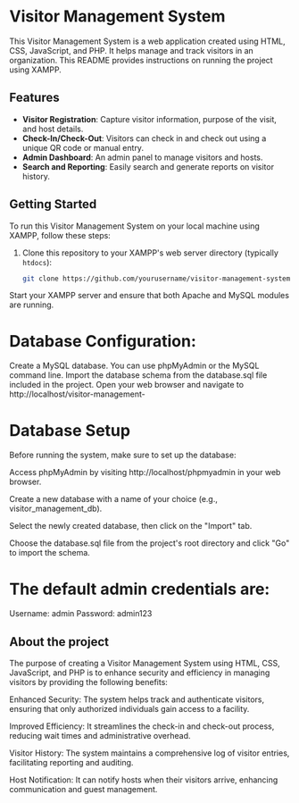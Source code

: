

# Visitor Management System

This Visitor Management System is a web application created using HTML, CSS, JavaScript, and PHP. It helps manage and track visitors in an organization. This README provides instructions on running the project using XAMPP.



## Features

- **Visitor Registration**: Capture visitor information, purpose of the visit, and host details.
- **Check-In/Check-Out**: Visitors can check in and check out using a unique QR code or manual entry.
- **Admin Dashboard**: An admin panel to manage visitors and hosts.
- **Search and Reporting**: Easily search and generate reports on visitor history.

## Getting Started

To run this Visitor Management System on your local machine using XAMPP, follow these steps:

1. Clone this repository to your XAMPP's web server directory (typically `htdocs`):

   ```bash
   git clone https://github.com/yourusername/visitor-management-system.git


Start your XAMPP server and ensure that both Apache and MySQL modules are running.

# Database Configuration:

Create a MySQL database. You can use phpMyAdmin or the MySQL command line.
Import the database schema from the database.sql file included in the project.
Open your web browser and navigate to http://localhost/visitor-management-


# Database Setup
Before running the system, make sure to set up the database:

Access phpMyAdmin by visiting http://localhost/phpmyadmin in your web browser.

Create a new database with a name of your choice (e.g., visitor_management_db).

Select the newly created database, then click on the "Import" tab.

Choose the database.sql file from the project's root directory and click "Go" to import the schema.


# The default admin credentials are:
Username: admin
Password: admin123


## About the project

The purpose of creating a Visitor Management System using HTML, CSS, JavaScript, and PHP is to enhance security and efficiency in managing visitors by providing the following benefits:

Enhanced Security: The system helps track and authenticate visitors, ensuring that only authorized individuals gain access to a facility.

 Improved Efficiency: It streamlines the check-in and check-out process, reducing wait times and administrative overhead.

 Visitor History: The system maintains a comprehensive log of visitor entries, facilitating reporting and auditing.

 Host Notification: It can notify hosts when their visitors arrive, enhancing communication and guest management.
